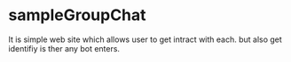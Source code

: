 # sampleGroupChat
It is simple web site which allows user to get intract with each. but also get identifiy is ther any bot enters.
